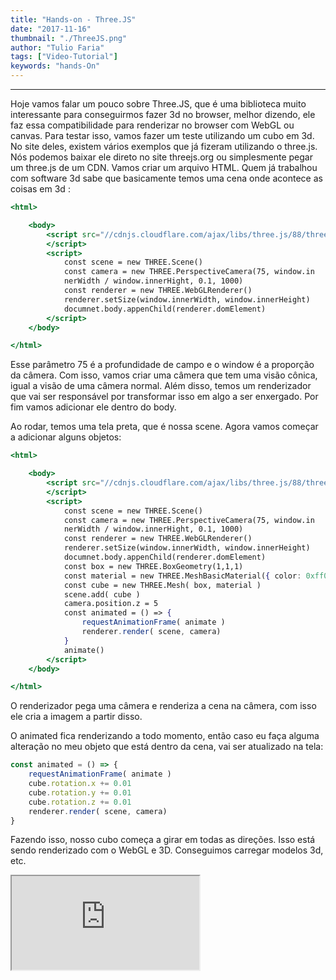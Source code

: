 ```yaml
---
title: "Hands-on - Three.JS"
date: "2017-11-16"
thumbnail: "./ThreeJS.png"
author: "Tulio Faria"
tags: ["Video-Tutorial"]
keywords: "hands-On"
---
```


---
Hoje vamos falar um pouco sobre Three.JS, que é uma biblioteca muito interessante para conseguirmos fazer 3d no browser, melhor dizendo, ele faz essa compatibilidade para renderizar no browser com WebGL ou canvas. Para testar isso, vamos fazer um teste utilizando um cubo em 3d. No site deles, existem vários exemplos que já fizeram utilizando o three.js. Nós podemos baixar ele direto no site threejs.org ou simplesmente pegar um three.js de um CDN. Vamos criar um arquivo HTML. Quem já trabalhou com software 3d sabe que basicamente temos uma cena onde acontece as coisas em 3d :

```jsx {numberLines: true}
<html>

    <body>
        <script src="//cdnjs.cloudflare.com/ajax/libs/three.js/88/three.js">
        </script>
        <script>
            const scene = new THREE.Scene()
            const camera = new THREE.PerspectiveCamera(75, window.in
            nerWidth / window.innerHight, 0.1, 1000)
            const renderer = new THREE.WebGLRenderer()
            renderer.setSize(window.innerWidth, window.innerHeight)
            documnet.body.appenChild(renderer.domElement)
        </script>
    </body>

</html>
```

Esse parâmetro 75 é a profundidade de campo e o window é a proporção da câmera. Com isso, vamos criar uma câmera que tem uma visão cônica, igual a visão de uma câmera normal. Além disso, temos um renderizador que vai ser responsável por transformar isso em algo a ser enxergado. Por fim vamos adicionar ele dentro do body. 

Ao rodar, temos uma tela preta, que é nossa scene. Agora vamos começar a adicionar alguns objetos:

```jsx {numberLines: true}
<html>

    <body>
        <script src="//cdnjs.cloudflare.com/ajax/libs/three.js/88/three.js">
        </script>
        <script>
            const scene = new THREE.Scene()
            const camera = new THREE.PerspectiveCamera(75, window.in
            nerWidth / window.innerHight, 0.1, 1000)
            const renderer = new THREE.WebGLRenderer()
            renderer.setSize(window.innerWidth, window.innerHeight)
            documnet.body.appenChild(renderer.domElement)
            const box = new THREE.BoxGeometry(1,1,1)
            const material = new THREE.MeshBasicMaterial({ color: 0xff0000 })
            const cube = new THREE.Mesh( box, material )
            scene.add( cube )
            camera.position.z = 5
            const animated = () => {
                requestAnimationFrame( animate )
                renderer.render( scene, camera)
            }
            animate()
        </script>
    </body>

</html>
```

O renderizador pega uma câmera e renderiza a cena na câmera, com isso ele cria a imagem a partir disso.

O animated fica renderizando a todo momento, então caso eu faça alguma alteração no meu objeto que está dentro da cena, vai ser atualizado na tela:

```jsx {numberLines: true}
const animated = () => {
    requestAnimationFrame( animate )
    cube.rotation.x += 0.01
    cube.rotation.y += 0.01
    cube.rotation.z += 0.01
    renderer.render( scene, camera)
}
```

Fazendo isso, nosso cubo começa a girar em todas as direções. Isso está sendo renderizado com o WebGL e 3D. Conseguimos carregar modelos 3d, etc.

<div class="embed-responsive embed-responsive-16by9 mb-4">
  <iframe class="embed-responsive-item" src="https://www.youtube.com/embed/WMFNaTFkVyg" allowfullscreen></iframe>
</div>